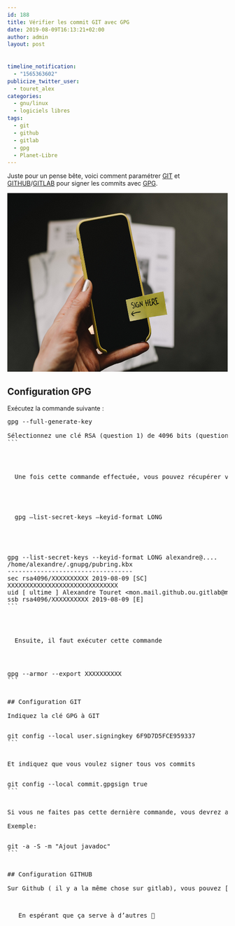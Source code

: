 ```yaml
---
id: 188
title: Vérifier les commit GIT avec GPG
date: 2019-08-09T16:13:21+02:00
author: admin
layout: post


timeline_notification:
  - "1565363602"
publicize_twitter_user:
  - touret_alex
categories:
  - gnu/linux
  - logiciels libres
tags:
  - git
  - github
  - gitlab
  - gpg
  - Planet-Libre
---
```

Juste pour un pense bête, voici comment paramétrer [GIT](https://git-scm.com/) et [GITHUB](https://github.com/)/[GITLAB](https://about.gitlab.com/) pour signer les commits avec [GPG](https://gnupg.org).

<img loading="lazy" class="aligncenter wp-image-196 size-large" src="/assets/img/posts/2019/08/kelly-sikkema-c3rk5toz0qa-unsplash.jpg?w=612" alt="" width="612" height="408" /> 

## Configuration GPG

Exécutez la commande suivante :

<pre class="prettyprint prettyprinted"><span class="s1"><span class="pln">gpg --full-generate-key

Sélectionnez une clé RSA (question 1) de 4096 bits (question 2).</span></span>
```


<p class="prettyprint prettyprinted">
  <span class="s1"><span class="pln">Une fois cette commande effectuée, vous pouvez récupérer votre clé GPG avec cette commande:</span></span>
</p>

<p class="prettyprint prettyprinted">
  <span class="s1"><span class="pln">gpg &#8211;list-secret-keys &#8211;keyid-format LONG<br /> </span></span>
</p>

<pre>gpg --list-secret-keys --keyid-format LONG alexandre@....
/home/alexandre/.gnupg/pubring.kbx
----------------------------------
sec rsa4096/XXXXXXXXXX 2019-08-09 [SC]
XXXXXXXXXXXXXXXXXXXXXXXXXXXXXX
uid [ ultime ] Alexandre Touret &lt;mon.mail.github.ou.gitlab@monprovider.fr&gt;
ssb rsa4096/XXXXXXXXXX 2019-08-09 [E]
```


<p class="prettyprint prettyprinted">
  <span class="s1"><span class="pln">Ensuite, il faut exécuter cette commande </span></span>
</p>

<pre>gpg --armor --export XXXXXXXXXX
```


## Configuration GIT

Indiquez la clé GPG à GIT

<pre>git config --local user.signingkey 6F9D7D5FCE959337
```


Et indiquez que vous voulez signer tous vos commits

<pre><span class="s1"><span class="pln">git </span></span><span class="s1"><span class="pln">config </span><span class="pun">--</span><span class="kwd">local </span><span class="pln">commit</span><span class="pun">.</span><span class="pln">gpgsign </span><span class="kwd">true</span></span>
```


Si vous ne faites pas cette dernière commande, vous devrez ajouter l&rsquo;option -S à chaque exécution de la commande git commit.

Exemple:

<pre>git -a -S -m "Ajout javadoc"
```


## Configuration GITHUB

Sur Github ( il y a la même chose sur gitlab), vous pouvez [dans vos paramètres](https://github.com/settings/keys) ajouter cette clé . De cette manière, vos prochains commits envoyés seront vérifiés.

<p class="prettyprint prettyprinted">
  <span class="s1"><span class="pln"> En espérant que ça serve à d&rsquo;autres 🙂<br /> </span></span>
</p>